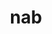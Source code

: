 ---
category: 3-letters
denotation: null
name: nab
reference_link: https://www.etymonline.com/word/nab
root_language: null
root_name: null
title: nab
type: free
word_sums:
- respelling: nab
  sum: 'Nab + '
---